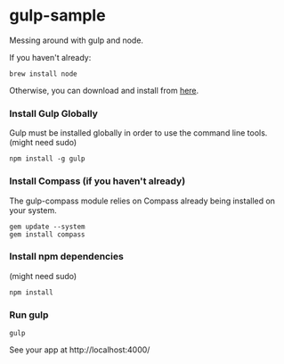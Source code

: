 gulp-sample
============

Messing around with gulp and node.

If you haven't already:
```
brew install node
```

Otherwise, you can download and install from [here](http://nodejs.org/download/).

### Install Gulp Globally
Gulp must be installed globally in order to use the command line tools.
(might need sudo)
```
npm install -g gulp
```

### Install Compass (if you haven't already)
The gulp-compass module relies on Compass already being installed on your system.
```
gem update --system
gem install compass
```
### Install npm dependencies
(might need sudo)
```
npm install
```

### Run gulp
```
gulp
```

See your app at http://localhost:4000/
